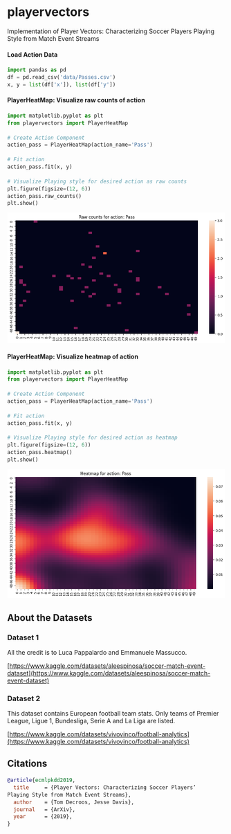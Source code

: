 # playervectors
Implementation of Player Vectors: Characterizing Soccer Players Playing Style from Match Event Streams

#### Load Action Data

```python
import pandas as pd
df = pd.read_csv('data/Passes.csv')
x, y = list(df['x']), list(df['y'])
```
#### PlayerHeatMap: Visualize raw counts of action

```python
import matplotlib.pyplot as plt
from playervectors import PlayerHeatMap

# Create Action Component
action_pass = PlayerHeatMap(action_name='Pass')

# Fit action
action_pass.fit(x, y)

# Visualize Playing style for desired action as raw counts
plt.figure(figsize=(12, 6))
action_pass.raw_counts()
plt.show()
```
![image](res/raw_counts_pass.png)

#### PlayerHeatMap: Visualize heatmap of action

```python
import matplotlib.pyplot as plt
from playervectors import PlayerHeatMap

# Create Action Component
action_pass = PlayerHeatMap(action_name='Pass')

# Fit action
action_pass.fit(x, y)

# Visualize Playing style for desired action as heatmap
plt.figure(figsize=(12, 6))
action_pass.heatmap()
plt.show()
```

![image](res/heatmap_pass.png)


## About the Datasets

### Dataset 1
All the credit is to Luca Pappalardo and Emmanuele Massucco.

[https://www.kaggle.com/datasets/aleespinosa/soccer-match-event-dataset](https://www.kaggle.com/datasets/aleespinosa/soccer-match-event-dataset)

### Dataset 2
This dataset contains European football team stats.
Only teams of Premier League, Ligue 1, Bundesliga, Serie A and La Liga are listed.

[https://www.kaggle.com/datasets/vivovinco/football-analytics](https://www.kaggle.com/datasets/vivovinco/football-analytics)





## Citations

```bibtex
@article{ecmlpkdd2019,
  title     = {Player Vectors: Characterizing Soccer Players’
Playing Style from Match Event Streams},
  author    = {Tom Decroos, Jesse Davis},
  journal   = {ArXiv},
  year      = {2019},
}
```
